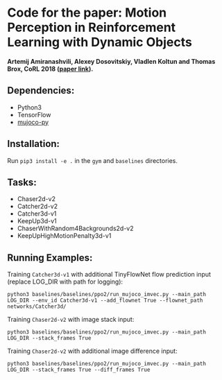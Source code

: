 # Code for the paper: Motion Perception in Reinforcement Learning with Dynamic Objects

**Artemij Amiranashvili, Alexey Dosovitskiy, Vladlen Koltun and Thomas Brox, CoRL 2018 ([paper link](https://lmb.informatik.uni-freiburg.de/projects/flowrl/)).**

## Dependencies:

- Python3
- TensorFlow
- [mujoco-py](https://github.com/openai/mujoco-py#obtaining-the-binaries-and-license-key)


## Installation:

Run `pip3 install -e .` in the `gym` and `baselines` directories.

## Tasks:

- Chaser2d-v2
- Catcher2d-v2
- Catcher3d-v1
- KeepUp3d-v1
- ChaserWithRandom4Backgrounds2d-v2
- KeepUpHighMotionPenalty3d-v1

## Running Examples:

Training `Catcher3d-v1` with additional TinyFlowNet flow prediction input (replace LOG_DIR with path for logging): 

    python3 baselines/baselines/ppo2/run_mujoco_imvec.py --main_path LOG_DIR --env_id Catcher3d-v1 --add_flownet True --flownet_path networks/Catcher3d/

Training `Chaser2d-v2` with image stack input:

    python3 baselines/baselines/ppo2/run_mujoco_imvec.py --main_path LOG_DIR --stack_frames True

Training `Chaser2d-v2` with additional image difference input:

    python3 baselines/baselines/ppo2/run_mujoco_imvec.py --main_path LOG_DIR --stack_frames True --diff_frames True

